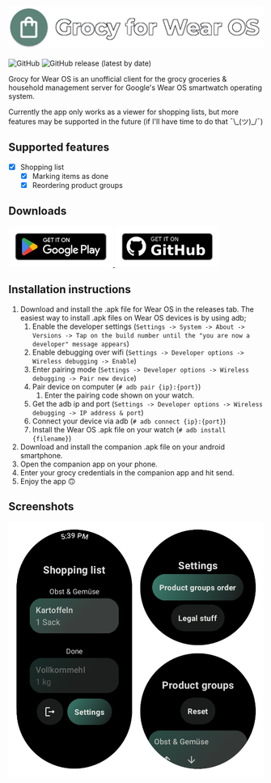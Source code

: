 ![Grocy for Wear OS](/images/title.png)
---
![GitHub](https://img.shields.io/github/license/aimok04/grocy-for-wear-os?style=for-the-badge) ![GitHub release (latest by date)](https://img.shields.io/github/v/release/aimok04/grocy-for-wear-os?style=for-the-badge)

Grocy for Wear OS is an unofficial client for the grocy groceries & household management server for Google's Wear OS smartwatch operating system.

Currently the app only works as a viewer for shopping lists, but more features may be supported in the future (if I'll have time to do that ¯\\\_(ツ)_/¯)

## Supported features ##
- [x] Shopping list
	- [x] Marking items as done
	- [x] Reordering product groups
	
## Downloads ##
<a href='https://play.google.com/store/apps/details?id=de.kauker.unofficial.grocy'>
	<img alt='Download from Google Play' height="80" src='images/badge_download_google.png' />
</a>

<a href='https://github.com/aimok04/grocy-for-wear-os/releases/latest'>
	<img alt='Download from Github' height="80" src='images/badge_download_github.png' />
</a>

## Installation instructions ##
1. Download and install the .apk file for Wear OS in the releases tab. The easiest way to install .apk files on Wear OS devices is by using adb;
	1. Enable the developer settings (`Settings -> System -> About -> Versions -> Tap on the build number until the "you are now a developer" message appears`)
	2. Enable debugging over wifi (`Settings -> Developer options -> Wireless debugging -> Enable`)
	3. Enter pairing mode (`Settings -> Developer options -> Wireless debugging -> Pair new device`)
	4. Pair device on computer (`# adb pair {ip}:{port}`)
		1. Enter the pairing code shown on your watch.
	5. Get the adb ip and port (`Settings -> Developer options -> Wireless debugging -> IP address & port`)
	6. Connect your device via adb (`# adb connect {ip}:{port}`)
	7. Install the Wear OS .apk file on your watch (`# adb install {filename}`)
2. Download and install the companion .apk file on your android smartphone.
3. Open the companion app on your phone.
4. Enter your grocy credentials in the companion app and hit send.
5. Enjoy the app 🙃

## Screenshots ##
![Screenshots](/images/screenshots.png)
